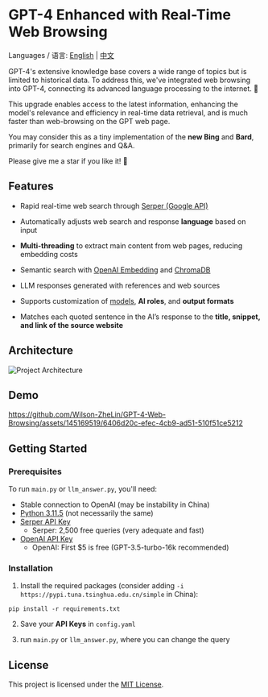GPT-4 Enhanced with Real-Time Web Browsing
==========================================

Languages / 语言: [English](https://github.com/Wilson-ZheLin/GPT-4-Web-Browsing/tree/main) | [中文](https://github.com/Wilson-ZheLin/GPT-4-Web-Browsing/blob/main/README_CN.md)

GPT-4's extensive knowledge base covers a wide range of topics but is limited to historical data. To address this, we've integrated web browsing into GPT-4, connecting its advanced language processing to the internet. 🔗

This upgrade enables access to the latest information, enhancing the model's relevance and efficiency in real-time data retrieval, and is much faster than web-browsing on the GPT web page.

You may consider this as a tiny implementation of the **new Bing** and **Bard**, primarily for search engines and Q&A.

Please give me a star if you like it! 🌟

Features
--------
* Rapid real-time web search through [Serper (Google API)](https://serper.dev)

* Automatically adjusts web search and response **language** based on input

* **Multi-threading** to extract main content from web pages, reducing embedding costs

* Semantic search with [OpenAI Embedding](https://platform.openai.com/docs/guides/embeddings/what-are-embeddings) and [ChromaDB](https://www.trychroma.com)

* LLM responses generated with references and web sources

* Supports customization of [models](https://platform.openai.com/docs/models), **AI roles**, and **output formats**

* Matches each quoted sentence in the AI’s response to the **title, snippet, and link of the source website**


Architecture
------------

![Project Architecture](https://github.com/Wilson-ZheLin/GPT-4-Web-Browsing/assets/145169519/043990c8-7d72-48a4-b4be-de4dc58caed4)


Demo
----

https://github.com/Wilson-ZheLin/GPT-4-Web-Browsing/assets/145169519/6406d20c-efec-4cb9-ad51-510f51ce5212


Getting Started
---------------

### Prerequisites

To run `main.py` or `llm_answer.py`, you'll need:
* Stable connection to OpenAI (may be instability in China)
* [Python 3.11.5](https://www.python.org/downloads/) (not necessarily the same)
* [Serper API Key](https://serper.dev)
    * Serper: 2,500 free queries (very adequate and fast)
* [OpenAI API Key](https://openai.com/blog/openai-api)
    * OpenAI: First $5 is free (GPT-3.5-turbo-16k  recommended)
    
### Installation
1. Install the required packages (consider adding `-i https://pypi.tuna.tsinghua.edu.cn/simple` in China):

```
pip install -r requirements.txt
```

2. Save your **API Keys** in `config.yaml`

3. run `main.py` or `llm_answer.py`, where you can change the query

License
-------

This project is licensed under the [MIT License](./LICENSE).
